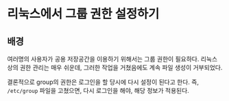 # 리눅스에서 그룹 권한 설정하기

## 배경

여러명의 사용자가 공용 저장공간을 이용하기 위해서는 그룹 권한이 필요하다. 리눅스 상의 권한 관리는 매우 쉬운데, 그러한 작업을 거쳤음에도 계속 파일 생성이 거부되었다.

결론적으로 group의 권한은 로그인을 할 당시에 다시 설정이 된다고 한다. 즉, `/etc/group` 파일을 고쳤으면, 다시 로그인을 해야, 해당 정보가 적용된다.
